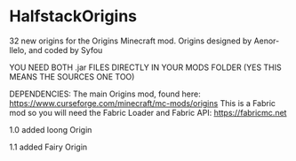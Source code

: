 # HalfstackOrigins
32 new origins for the Origins Minecraft mod. Origins designed by Aenor-llelo, and coded by Syfou

YOU NEED BOTH .jar FILES DIRECTLY IN YOUR MODS FOLDER (YES THIS MEANS THE SOURCES ONE TOO)

DEPENDENCIES:
The main Origins mod, found here: https://www.curseforge.com/minecraft/mc-mods/origins
This is a Fabric mod so you will need the Fabric Loader and Fabric API: https://fabricmc.net 

1.0 added loong Origin

1.1 added Fairy Origin
